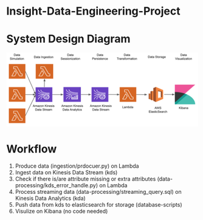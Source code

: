 # Insight-Data-Engineering-Project

# System Design Diagram
<img src="https://github.com/AddyZhang/Insight-Data-Engineering-Project/blob/master/myimage/system_design_1.png">

# Workflow
1. Produce data (ingestion/prdocuer.py) on Lambda 
2. Ingest data on Kinesis Data Stream (kds)
3. Check if there is/are attribute missing or extra attributes (data-processing/kds_error_handle.py) on Lambda
4. Process streaming data (data-processing/streaming_query.sql) on Kinesis Data Analytics (kda)
5. Push data from kds to elasticsearch for storage (database-scripts)
6. Visulize on Kibana (no code needed)

